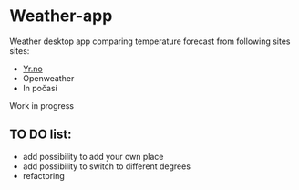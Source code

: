 # Weather-app

Weather desktop app comparing temperature forecast from following sites sites:

<ul>
<li><a href = "https://www.yr.no/en">Yr.no</a></li>
<li>Openweather</li>
<li>In počasí</li>
</ul>


Work in progress

## TO DO list:
<ul>
<li>add possibility to add your own place</li>
<li>add possibility to switch to different degrees</li>
<li>refactoring</li>
</ul>

